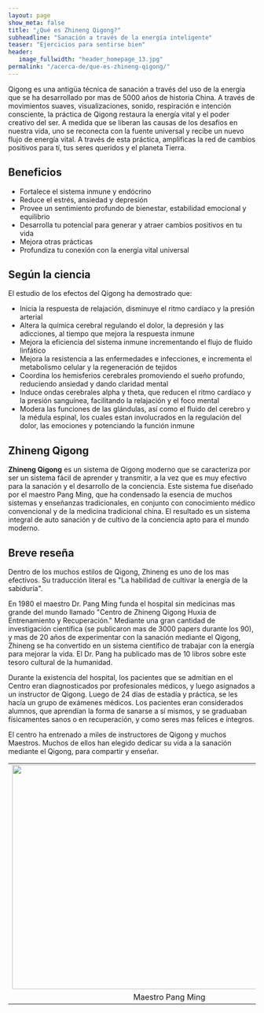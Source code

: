 ```yaml
---
layout: page
show_meta: false
title: "¿Qué es Zhineng Qigong?"
subheadline: "Sanación a través de la energía inteligente"
teaser: "Ejercicios para sentirse bien"
header:
   image_fullwidth: "header_homepage_13.jpg"
permalink: "/acerca-de/que-es-zhineng-qigong/"
---
```

<p>Qigong es una antigüa técnica de sanación a través del uso de la energía que se ha desarrollado por mas de 5000 años de historia China. A través de movimientos suaves, visualizaciones, sonido, respiración e intención consciente, la práctica de Qigong restaura la energía vital y el poder creativo del ser. A medida que se liberan las causas de los desafíos en nuestra vida, uno se reconecta con la fuente universal y recibe un nuevo flujo de energía vital. A través de esta práctica, amplificas la red de cambios positivos para tí, tus seres queridos y el planeta Tierra.</p>

<h2>Beneficios</h2>
<ul>
  <li>Fortalece el sistema inmune y endócrino</li>
  <li>Reduce el estrés, ansiedad y depresión</li>
  <li>Provee un sentimiento profundo de bienestar, estabilidad emocional y equilibrio</li>
  <li>Desarrolla tu potencial para generar y atraer cambios positivos en tu vida</li>
  <li>Mejora otras prácticas</li>
  <li>Profundiza tu conexión con la energía vital universal</li>
</ul>

<h2>Según la ciencia</h2>
<p>El estudio de los efectos del Qigong ha demostrado que:</p>
<ul>
  <li>Inicia la respuesta de relajación, disminuye el ritmo cardíaco y la presión arterial</li>
  <li>Altera la química cerebral regulando el dolor, la depresión y las adicciones, al tiempo que mejora la respuesta inmune</li>
  <li>Mejora la eficiencia del sistema inmune incrementando el flujo de fluido linfático</li>
  <li>Mejora la resistencia a las enfermedades e infecciones, e incrementa el metabolismo celular y la regeneración de tejidos</li>
  <li>Coordina los hemisferios cerebrales promoviendo el sueño profundo, reduciendo ansiedad y dando claridad mental</li>
  <li>Induce ondas cerebrales alpha y theta, que reducen el ritmo cardíaco y la presión sanguínea, facilitando la relajación y el foco mental</li>
  <li>Modera las funciones de las glándulas, así como el fluido del cerebro y la médula espinal, los cuales estan involucrados en la regulación del dolor, las emociones y potenciando la función inmune</li>
</ul>

<h2>Zhineng Qigong</h2>
<strong>Zhineng Qigong</strong> es un sistema de Qigong moderno que se caracteriza por ser un sistema fácil de aprender y transmitir, a la vez que es muy efectivo para la sanación y el desarrollo de la conciencia. Este sistema fue diseñado por el maestro Pang Ming, que ha condensado la esencia de muchos sistemas y enseñanzas tradicionales, en conjunto con conocimiento médico convencional y de la medicina tradicional china. El resultado es un sistema integral de auto sanación y de cultivo de la conciencia apto para el mundo moderno.

<h2>Breve reseña</h2>
<p>Dentro de los muchos estilos de Qigong, Zhineng es uno de los mas efectivos. Su traducción literal es "La habilidad de cultivar la energía de la sabiduría".</p>
<p>En 1980 el maestro Dr. Pang Ming funda el hospital sin medicinas mas grande del mundo llamado "Centro de Zhineng Qigong Huxia de Entrenamiento y Recuperación." Mediante una gran cantidad de investigación científica (se publicaron mas de 3000 papers durante los 90), y mas de 20 años de experimentar con la sanación mediante el Qigong, Zhineng se ha convertido en un sistema científico de trabajar con la energía para mejorar la vida. El Dr. Pang ha publicado mas de 10 libros sobre este tesoro cultural de la humanidad.</p>

<p>Durante la existencia del hospital, los pacientes que se admitían en el Centro eran diagnosticados por profesionales médicos, y luego asignados a un instructor de Qigong. Luego de 24 días de estadía y práctica, se les hacía un grupo de exámenes médicos. Los pacientes eran considerados alumnos, que aprendían la forma de sanarse a sí mismos, y se graduaban físicamentes sanos o en recuperación, y como seres mas felices e íntegros.</p>

<p>El centro ha entrenado a miles de instructores de Qigong y muchos Maestros. Muchos de ellos han elegido dedicar su vida a la sanación mediante el Qigong, para compartir y enseñar.</p>

<table align="center" cellpadding="0" cellspacing="0" class="tr-caption-container" style="margin-left: auto; margin-right: auto; text-align: center;"><tbody>
<tr><td style="text-align: center;"><a href="http://4.bp.blogspot.com/-yKAw-lGmf6w/VXcFOuU8SfI/AAAAAAAAAYE/pvSrWrPFxE0/s1600/2013625222335643.jpg" imageanchor="1" style="margin-left: auto; margin-right: auto;"><img border="0" height="456" src="http://4.bp.blogspot.com/-yKAw-lGmf6w/VXcFOuU8SfI/AAAAAAAAAYE/pvSrWrPFxE0/s640/2013625222335643.jpg" width="640" /></a></td></tr>
<tr><td class="tr-caption" style="text-align: center;">Maestro Pang Ming</td></tr>
</tbody></table>



